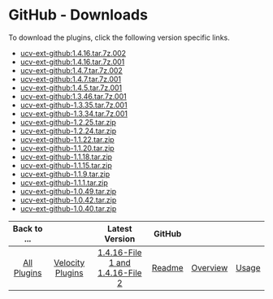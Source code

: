 
# GitHub - Downloads

To download the plugins, click the following version specific links.

- [ucv-ext-github:1.4.16.tar.7z.002](https://raw.githubusercontent.com/UrbanCode/IBM-UCV-PLUGINS/main/files/ucv-ext-github/ucv-ext-github%3A1.4.16.tar.7z.002)
- [ucv-ext-github:1.4.16.tar.7z.001](https://raw.githubusercontent.com/UrbanCode/IBM-UCV-PLUGINS/main/files/ucv-ext-github/ucv-ext-github%3A1.4.16.tar.7z.001)
- [ucv-ext-github:1.4.7.tar.7z.002](https://raw.githubusercontent.com/UrbanCode/IBM-UCV-PLUGINS/main/files/ucv-ext-github/ucv-ext-github%3A1.4.7.tar.7z.002)
- [ucv-ext-github:1.4.7.tar.7z.001](https://raw.githubusercontent.com/UrbanCode/IBM-UCV-PLUGINS/main/files/ucv-ext-github/ucv-ext-github%3A1.4.7.tar.7z.001)
- [ucv-ext-github:1.4.5.tar.7z.001](https://raw.githubusercontent.com/UrbanCode/IBM-UCV-PLUGINS/main/files/ucv-ext-github/ucv-ext-github%3A1.4.5.tar.7z.001)
- [ucv-ext-github:1.3.46.tar.7z.001](https://raw.githubusercontent.com/UrbanCode/IBM-UCV-PLUGINS/main/files/ucv-ext-github/ucv-ext-github%3A1.3.46.tar.7z.001)
- [ucv-ext-github-1.3.35.tar.7z.001](https://raw.githubusercontent.com/UrbanCode/IBM-UCV-PLUGINS/main/files/ucv-ext-github/ucv-ext-github%3A1.3.35.tar.7z.001)
- [ucv-ext-github-1.3.34.tar.7z.001](https://raw.githubusercontent.com/UrbanCode/IBM-UCV-PLUGINS/main/files/ucv-ext-github/ucv-ext-github%3A1.3.34.tar.7z.001)
- [ucv-ext-github-1.2.25.tar.zip](https://raw.githubusercontent.com/UrbanCode/IBM-UCV-PLUGINS/main/files/ucv-ext-github/ucv-ext-github-1.2.25.tar.zip)
- [ucv-ext-github-1.2.24.tar.zip](https://raw.githubusercontent.com/UrbanCode/IBM-UCV-PLUGINS/main/files/ucv-ext-github/ucv-ext-github-1.2.24.tar.zip)
- [ucv-ext-github-1.1.22.tar.zip](https://raw.githubusercontent.com/UrbanCode/IBM-UCV-PLUGINS/main/files/ucv-ext-github/ucv-ext-github-1.1.22.tar.zip)
- [ucv-ext-github-1.1.20.tar.zip](https://raw.githubusercontent.com/UrbanCode/IBM-UCV-PLUGINS/main/files/ucv-ext-github/ucv-ext-github-1.1.20.tar.zip)
- [ucv-ext-github-1.1.18.tar.zip](https://raw.githubusercontent.com/UrbanCode/IBM-UCV-PLUGINS/main/files/ucv-ext-github/ucv-ext-github-1.1.18.tar.zip)
- [ucv-ext-github-1.1.15.tar.zip](https://raw.githubusercontent.com/UrbanCode/IBM-UCV-PLUGINS/main/files/ucv-ext-github/ucv-ext-github-1.1.15.tar.zip)
- [ucv-ext-github-1.1.9.tar.zip](https://raw.githubusercontent.com/UrbanCode/IBM-UCV-PLUGINS/main/files/ucv-ext-github/ucv-ext-github-1.1.9.tar.zip)
- [ucv-ext-github-1.1.1.tar.zip](https://raw.githubusercontent.com/UrbanCode/IBM-UCV-PLUGINS/main/files/ucv-ext-github/ucv-ext-github-1.1.1.tar.zip)
- [ucv-ext-github-1.0.49.tar.zip](https://raw.githubusercontent.com/UrbanCode/IBM-UCV-PLUGINS/main/files/ucv-ext-github/ucv-ext-github-1.0.49.tar.zip)
- [ucv-ext-github-1.0.42.tar.zip](https://raw.githubusercontent.com/UrbanCode/IBM-UCV-PLUGINS/main/files/ucv-ext-github/ucv-ext-github-1.0.42.tar.zip)
- [ucv-ext-github-1.0.40.tar.zip](https://raw.githubusercontent.com/UrbanCode/IBM-UCV-PLUGINS/main/files/ucv-ext-github/ucv-ext-github-1.0.40.tar.zip)

|Back to ...||Latest Version|GitHub |||
| :---: | :---: | :---: | :---: | :---: | :---: |
|[All Plugins](../../index.md)|[Velocity Plugins](../README.md)|[1.4.16-File 1 ](https://raw.githubusercontent.com/UrbanCode/IBM-UCV-PLUGINS/main/files/ucv-ext-github/ucv-ext-github%3A1.4.16.tar.7z.001)[and 1.4.16-File 2](https://raw.githubusercontent.com/UrbanCode/IBM-UCV-PLUGINS/main/files/ucv-ext-github/ucv-ext-github%3A1.4.16.tar.7z.002)|[Readme](README.md)|[Overview](overview.md)|[Usage](usage.md)|
